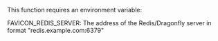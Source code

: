 This function requires an environment variable:

FAVICON_REDIS_SERVER: The address of the Redis/Dragonfly server in format "redis.example.com:6379"

